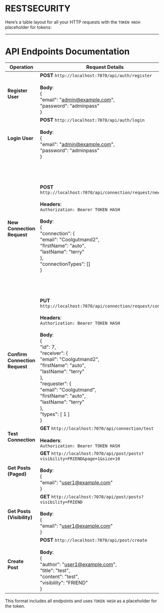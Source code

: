 # RESTSECURITY
Here’s a table layout for all your HTTP requests with the `TOKEN HASH` placeholder for tokens:

---

# API Endpoints Documentation

| **Operation**                    | **Request Details**                                                                                                                            | **Example Response**                                                                                                                                                                                                                                                                                                                                                                                   |
|-----------------------------------|------------------------------------------------------------------------------------------------------------------------------------------------|--------------------------------------------------------------------------------------------------------------------------------------------------------------------------------------------------------------------------------------------------------------------------------------------------------------------------------------------------------------------------------------------------------|
| **Register User**                 | **POST** `http://localhost:7070/api/auth/register`<br><br>**Body**:<br>{<br>  "email": "admin@example.com",<br>  "password": "adminpass"<br>} | {<br>  "token": "TOKEN HASH",<br>  "username": "admin@example.com"<br>}                                                                                                                                                                                                                                                                                                                                |
| **Login User**                    | **POST** `http://localhost:7070/api/auth/login`<br><br>**Body**:<br>{<br>  "email": "admin@example.com",<br>  "password": "adminpass"<br>} | {<br>  "token": "TOKEN HASH",<br>  "username": "admin@example.com"<br>}                                                                                                                                                                                                                                                                                                                                |
| **New Connection Request**        | **POST** `http://localhost:7070/api/connection/request/new`<br><br>**Headers**:<br>`Authorization: Bearer TOKEN HASH`<br><br>**Body**:<br>{<br>  "connection": {<br>    "email": "Coolgutmand2",<br>    "firstName": "auto",<br>    "lastName": "terry"<br>  },<br>  "connectionTypes": []<br>} | {<br>  "id": 1,<br>  "requester": {<br>    "email": "user1@example.com",<br>    "firstName": null,<br>    "lastName": null,<br>    "roles": [ "USER" ],<br>    "id": "user1@example.com"<br>  },<br>  "receiver": {<br>    "email": "admin@example.com",<br>    "firstName": null,<br>    "lastName": null,<br>    "roles": [ "USER" ],<br>    "id": "admin@example.com"<br>  },<br>  "types": []<br>} |
| **Confirm Connection Request**    | **PUT** `http://localhost:7070/api/connection/request/confirm`<br><br>**Headers**:<br>`Authorization: Bearer TOKEN HASH`<br><br>**Body**:<br>{<br>  "id": 7,<br>  "receiver": {<br>    "email": "Coolgutmand2",<br>    "firstName": "auto",<br>    "lastName": "terry"<br>  },<br>  "requester": {<br>    "email": "Coolgutmand",<br>    "firstName": "auto",<br>    "lastName": "terry"<br>  },<br>  "types": [ 1 ]<br>} | NOT WORKING ATM                                                                                                                                                                                                                                                                                                                                                                                        |
| **Test Connection**               | **GET** `http://localhost:7070/api/connection/test`<br><br>**Headers**:<br>`Authorization: Bearer TOKEN HASH`                                  | ONLY FOR TESTING                                                                                                                                                                                                                                                                                                                                                                                       | |
| **Get Posts (Paged)**             | **GET** `http://localhost:7070/api/post/posts?visibility=FRIEND&page=1&size=10`<br><br>**Body**:<br>{<br>  "email": "user1@example.com"<br>} | NOT WORKING ATM                                                                                                                                                                                                                                                                                                                                                                                        |
| **Get Posts (Visibility)**        | **GET** `http://localhost:7070/api/post/posts?visibility=FRIEND`<br><br>**Body**:<br>{<br>  "email": "user1@example.com"<br>}              | NOT WORKING ATM                                                                                                                                                                                                                                                                                                                                                                                        |
| **Create Post**                   | **POST** `http://localhost:7070/api/post/create`<br><br>**Body**:<br>{<br>  "author": "user1@example.com",<br>  "title": "test",<br>  "content": "test",<br>  "visibility": "FRIEND"<br>} | { "id": 1, "author": "user1@example.com", "date_created": 1733228437708, "title": "test", "content": "test", "visibility": "FRIEND" }                                                                                                                                                                                                                                                                  |


This format includes all endpoints and uses `TOKEN HASH` as a placeholder for the token.
